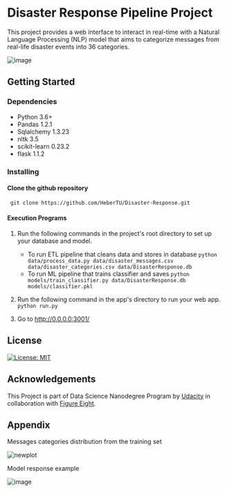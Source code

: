 # Disaster Response Pipeline Project

This project provides a web interface to interact in real-time with a Natural Language Processing (NLP) model that aims to categorize messages from real-life disaster events into 36 categories.  

![image](https://user-images.githubusercontent.com/28582065/108807124-dcd50880-75a3-11eb-874e-48cff81bc407.png)


## Getting Started

### Dependencies

* Python 3.6+
* Pandas 1.2.1
* Sqlalchemy 1.3.23
* nltk 3.5
* scikit-learn 0.23.2
* flask 1.1.2

### Installing

#### Clone the github repository

` git clone https://github.com/HeberTU/Disaster-Response.git`

#### Execution Programs

1. Run the following commands in the project's root directory to set up your database and model.

    - To run ETL pipeline that cleans data and stores in database
        `python data/process_data.py data/disaster_messages.csv data/disaster_categories.csv data/DisasterResponse.db`
    - To run ML pipeline that trains classifier and saves
        `python models/train_classifier.py data/DisasterResponse.db models/classifier.pkl`

2. Run the following command in the app's directory to run your web app.
    `python run.py`

3. Go to http://0.0.0.0:3001/


## License
[![License: MIT](https://img.shields.io/badge/License-MIT-yellow.svg)](https://opensource.org/licenses/MIT)


## Acknowledgements

This Project is part of Data Science Nanodegree Program by [Udacity](https://www.udacity.com/) in collaboration with [Figure Eight](https://www.figure-eight.com/).


## Appendix

Messages categories distribution from the training set

![newplot](https://user-images.githubusercontent.com/28582065/108807292-4b19cb00-75a4-11eb-822b-d3fc7519bcd3.png)

Model response example

![image](https://user-images.githubusercontent.com/28582065/108807373-86b49500-75a4-11eb-8c6f-c3df8b338668.png)
